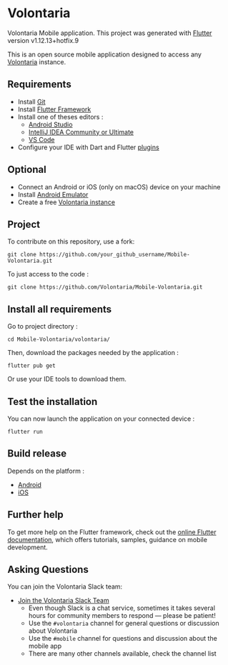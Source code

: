 # Volontaria

Volontaria Mobile application.
This project was generated with [Flutter](https://flutter.dev/) version v1.12.13+hotfix.9

This is an open source mobile application designed to access any [Volontaria](https://volontaria.github.io/) instance.

## Requirements

- Install [Git](https://git-scm.com/)
- Install [Flutter Framework](https://https://flutter.dev/docs/get-started/install.dev/)
- Install one of theses editors :
  - [Android Studio](https://developer.android.com/studio)
  - [IntelliJ IDEA Community or Ultimate](https://www.jetbrains.com/idea/download/)
  - [VS Code](https://code.visualstudio.com/)
- Configure your IDE with Dart and Flutter [plugins](https://flutter.dev/docs/get-started/editor?tab=androidstudio)

## Optional

- Connect an Android or iOS (only on macOS) device on your machine
- Install [Android Emulator](https://developer.android.com/studio/run/emulator)  
- Create a free [Volontaria instance](https://github.com/Volontaria/API-Volontaria)

## Project

To contribute on this repository, use a fork:
```
git clone https://github.com/your_github_username/Mobile-Volontaria.git
```

To just access to the code :
```
git clone https://github.com/Volontaria/Mobile-Volontaria.git
```

## Install all requirements

Go to project directory :
```
cd Mobile-Volontaria/volontaria/
```

Then, download the packages needed by the application :
```
flutter pub get
```

Or use your IDE tools to download them.

## Test the installation

You can now launch the application on your connected device :
```
flutter run
```

## Build release

Depends on the platform :
- [Android](https://flutter.dev/docs/deployment/android)
- [iOS](https://flutter.dev/docs/deployment/ios)

## Further help

To get more help on the Flutter framework, check out the [online Flutter documentation](https://flutter.dev/docs), which offers tutorials, samples, guidance on mobile development.

## Asking Questions

You can join the Volontaria Slack team:

* [Join the Volontaria Slack Team](https://join.slack.com/t/volontaria/shared_invite/enQtMjcxODcyNjQwNTk3LTg4OWViMDk5YTQ4OWUxYTFhOWRlYjM2NmM0M2U3YTQ3NmFjYWM4MjlmNzk3NGYxZGVkNTUxYTgzZGU0YThjODg)
    * Even though Slack is a chat service, sometimes it takes several hours for community members to respond &mdash; please be patient!
    * Use the `#volontaria` channel for general questions or discussion about Volontaria
    * Use the `#mobile` channel for questions and discussion about the mobile app
    * There are many other channels available, check the channel list
